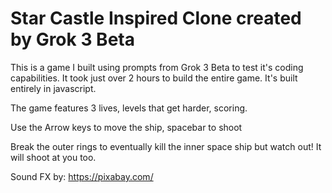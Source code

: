 # Star Castle Inspired Clone created by Grok 3 Beta

This is a game I built using prompts from Grok 3 Beta to test it's coding capabilities. It took just over 2 hours to build the entire game. It's built entirely in javascript.

The game features 3 lives, levels that get harder, scoring.

Use the Arrow keys to move the ship, spacebar to shoot

Break the outer rings to eventually kill the inner space ship but watch out! It will shoot at you too. 


Sound FX by: https://pixabay.com/

